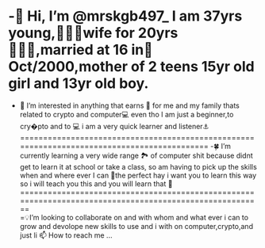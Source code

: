   -👋 Hi, I’m @mrskgb497_ I am 37yrs young,🤸🏼‍♀wife for 20yrs🧖🏼‍♀️,married at 16 in🎃Oct/2000,mother of 2 teens 15yr old girl and 13yr        old boy.
============================================================================================
- 👀 I’m interested in anything that earns 💸 for me and my family thats related to crypto and computer💻 even tho I am just a beginner,to cry�pto and to 💻 i am a very quick learner and listener⚓ 
============================================================================================
-🍀 I’m currently learning a very wide range 🏞️ of computer shit  because  didnt get to learn it at school or take a class, so 
    am having to pick up the skills when and where ever I can 🏹the perfect hay i want you to learn this way so i will teach you 
    this and you will learn that 🏅  ========================================================================================================                          
=💡I’m looking to collaborate on and with whom and what ever i can to grow and devolope new skills to use and i with on computer,crypto,and just li 
📫 How to reach me ...

<!---
mrskgb497/mrskgb497 is a ✨ special ✨ repository because its `README.md` (this file) appears on your GitHub profile.
You can click the Preview link to take a look at your changes.
--->
